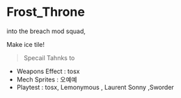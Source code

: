 # Frost_Throne
into the breach mod squad, 


Make ice tile! 

>Specail Tahnks to
  * Weapons Effect : tosx 
  * Mech Sprites : 오예예
  * Playtest : tosx, Lemonymous , Laurent Sonny ,Sworder

